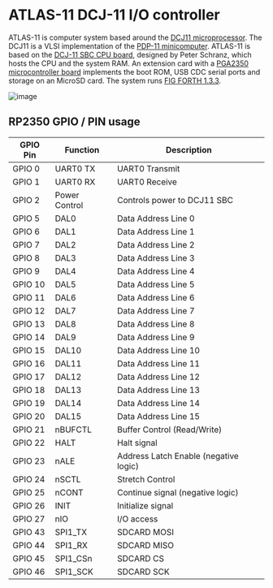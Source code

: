# ATLAS-11 DCJ-11 I/O controller

ATLAS-11 is computer system based around the [DCJ11 microprocessor](https://dusted.dk/pages/computers/J-11/datasheet-DEC-DCJ11_Microprocessor_Users_Guide_OCR.pdf).  The DCJ11 is a VLSI implementation of the [PDP-11 minicomputer](https://en.wikipedia.org/wiki/PDP-11).  ATLAS-11 is based on the [DCJ-11 SBC CPU board](https://www.5volts.ch/pages/dcj11sbc/), designed by Peter Schranz, which hosts the CPU and the system RAM. An extension card with a [PGA2350 microcontroller board](https://shop.pimoroni.com/products/pga2350) implements the boot ROM, USB CDC serial ports and storage on an MicroSD card.  The system runs [FIG FORTH 1.3.3](http://www.stackosaurus.com/figforth.html).

![image](https://github.com/user-attachments/assets/da7f9944-9273-4a02-8d28-3f8a0e63b5d6)

## RP2350 GPIO / PIN usage

| GPIO Pin | Function | Description |
|----------|----------|-------------|
| GPIO 0   | UART0 TX | UART0 Transmit |
| GPIO 1   | UART0 RX | UART0 Receive |
| GPIO 2   | Power Control | Controls power to DCJ11 SBC |
| GPIO 5   | DAL0 | Data Address Line 0 |
| GPIO 6   | DAL1 | Data Address Line 1 |
| GPIO 7   | DAL2 | Data Address Line 2 |
| GPIO 8   | DAL3 | Data Address Line 3 |
| GPIO 9   | DAL4 | Data Address Line 4 |
| GPIO 10  | DAL5 | Data Address Line 5 |
| GPIO 11  | DAL6 | Data Address Line 6 |
| GPIO 12  | DAL7 | Data Address Line 7 |
| GPIO 13  | DAL8 | Data Address Line 8 |
| GPIO 14  | DAL9 | Data Address Line 9 |
| GPIO 15  | DAL10 | Data Address Line 10 |
| GPIO 16  | DAL11 | Data Address Line 11 |
| GPIO 17  | DAL12 | Data Address Line 12 |
| GPIO 18  | DAL13 | Data Address Line 13 |
| GPIO 19  | DAL14 | Data Address Line 14 |
| GPIO 20  | DAL15 | Data Address Line 15 |
| GPIO 21  | nBUFCTL | Buffer Control (Read/Write) |
| GPIO 22  | HALT | Halt signal |
| GPIO 23  | nALE | Address Latch Enable (negative logic) |
| GPIO 24  | nSCTL | Stretch Control |
| GPIO 25  | nCONT | Continue signal (negative logic) |
| GPIO 26  | INIT | Initialize signal |
| GPIO 27  | nIO | I/O access |
| GPIO 43 | SPI1_TX | SDCARD MOSI |
| GPIO 44 | SPI1_RX | SDCARD MISO |
| GPIO 45 | SPI1_CSn | SDCARD CS |
| GPIO 46 | SPI1_SCK | SDCARD SCK |
